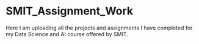 # SMIT_Assignment_Work
Here I am uploading all the projects and assignments I have completed for my Data Science and AI course offered by SMIT.
